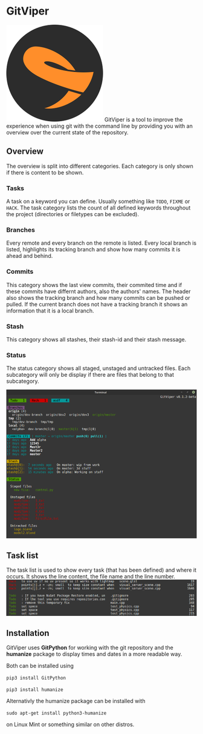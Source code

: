 # GitViper
<img alt="GitViper logo" src="Pictures/GitViperLogo.png" width="256">
GitViper is a tool to improve the experience when using git with the command line by providing you with an overview over the current state of the repository.

## Overview
The overview is split into different categories. Each category is only shown if there is content to be shown.

### Tasks
A task on a keyword you can define. Usually something like `TODO`, `FIXME` or `HACK`. The task category lists the count of all defined keywords throughout the project (directories or filetypes can be excluded).


### Branches
Every remote and every branch on the remote is listed. 
Every local branch is listed, highlights its tracking branch and show how many commits it is ahead and behind.

### Commits
This category shows the last view commits, their commited time and if these commits have differnt authors, also the authors' names.
The header also shows the tracking branch and how many commits can be pushed or pulled. If the current branch does not have a tracking branch it shows an information that it is a local branch.

### Stash
This category shows all stashes, their stash-id and their stash message.

### Status
The status category shows all staged, unstaged and untracked files. Each subcategory will only be display if there are files that belong to that subcategory.

![GitViper overview](Pictures/GitViperOverview.png)

## Task list
The task list is used to show every task (that has been defined) and where it occurs. It shows the line content, the file name and the line number.
![GitViper task list](Pictures/GitViperTodo.png)


## Installation
GitViper uses **GitPython** for working with the git repository and the **humanize** package to display times and dates in a more readable way.

Both can be installed using

`pip3 install GitPython`

`pip3 install humanize`

Alternativly the humanize package can be installed with 

`sudo apt-get install python3-humanize` 

on Linux Mint or something similar on other distros.

